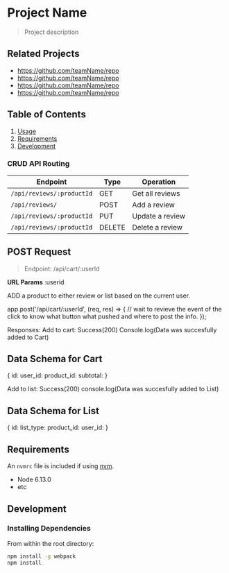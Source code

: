 # Project Name

> Project description

## Related Projects

  - https://github.com/teamName/repo
  - https://github.com/teamName/repo
  - https://github.com/teamName/repo
  - https://github.com/teamName/repo

## Table of Contents

1. [Usage](#Usage)
1. [Requirements](#requirements)
1. [Development](#development)




### CRUD API Routing

| Endpoint                   | Type    | Operation                 |
|----------------------------|---------|---------------------------|
| `/api/reviews/:productId`  | GET     | Get all reviews           |
| `/api/reviews/`            | POST    | Add a review              |
| `/api/reviews/:productId`  | PUT     | Update a review           |
| `/api/reviews/:productId`  | DELETE  | Delete a review           |


## POST Request
> Endpoint: /api/cart/:userId

**URL Params** :userid

ADD a product to either review or list based on the current user.

app.post('/api/cart/:userId', (req, res) => {
  // wait to revieve the event of the click to know what button what pushed and where to post the info.
});

Responses:
Add to cart:
Success(200)
Console.log(Data was succesfully added to Cart)

## Data Schema for Cart
{
  id:
  user_id:
  product_id:
  subtotal:
}


Add to list:
Success(200)
console.log(Data was succesfully added to List)

## Data Schema for List
{
  id:
  list_type:
  product_id:
  user_id:
}

## Requirements

An `nvmrc` file is included if using [nvm](https://github.com/creationix/nvm).

- Node 6.13.0
- etc

## Development

### Installing Dependencies

From within the root directory:

```sh
npm install -g webpack
npm install
```

